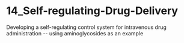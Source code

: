 # 14_Self-regulating-Drug-Delivery
Developing a self-regulating control system for intravenous drug administration -- using aminoglycosides as an example
